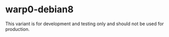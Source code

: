 # warp0-debian8

This variant is for development and testing only and should not be used for production.